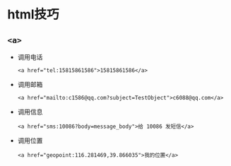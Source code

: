 # html技巧

## `<a>`

- 调用电话

      <a href="tel:15815861586">15815861586</a>

- 调用邮箱

      <a href="mailto:c1586@qq.com?subject=TestObject">c6088@qq.com</a>

- 调用信息

      <a href="sms:10086?body=message_body">给 10086 发短信</a>

- 调用位置

      <a href="geopoint:116.281469,39.866035">我的位置</a>